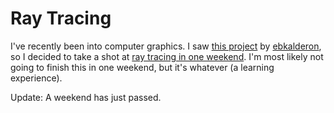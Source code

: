 # Ray Tracing

I've recently been into computer graphics. I saw [this project](https://github.com/ebkalderon/ray-tracing-in-one-weekend/tree/master) by [ebkalderon](https://github.com/ebkalderon), so I decided to take a shot at [ray tracing in one weekend](https://raytracing.github.io/books/RayTracingInOneWeekend.html). I'm most likely not going to finish this in one weekend, but it's whatever (a learning experience).

Update: A weekend has just passed.
